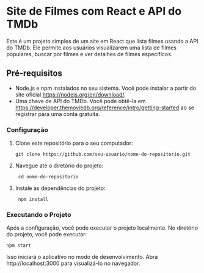 # Site de Filmes com React e API do TMDb

Este é um projeto simples de um site em React que lista filmes usando a API do TMDb. Ele permite aos usuários visualizarem uma lista de filmes populares, buscar por filmes e ver detalhes de filmes específicos.

## Pré-requisitos
- Node.js e npm instalados no seu sistema. Você pode instalar a partir do site oficial https://nodejs.org/en/download/.
- Uma chave de API do TMDb. Você pode obtê-la em https://developer.themoviedb.org/reference/intro/getting-started ao se registrar para uma conta gratuita.

### Configuração

1. Clone este repositório para o seu computador:

       git clone https://github.com/seu-usuario/nome-do-repositorio.git

2. Navegue até o diretório do projeto:

        cd nome-do-repositorio

3. Instale as dependências do projeto:

        npm install

### Executando o Projeto

Após a configuração, você pode executar o projeto localmente. No diretório do projeto, você pode executar:

    npm start

Isso iniciará o aplicativo no modo de desenvolvimento. Abra http://localhost:3000 para visualizá-lo no navegador.
